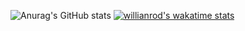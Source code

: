 ![Anurag's GitHub stats](https://github-readme-stats.vercel.app/api?username=HundredCleanWater&show_icons=true&theme=radical)
[![willianrod's wakatime stats](https://github-readme-stats.vercel.app/api/wakatime?username=HundredCleanWater)](https://github.com/HundredCleanWater/github-readme-stats)
